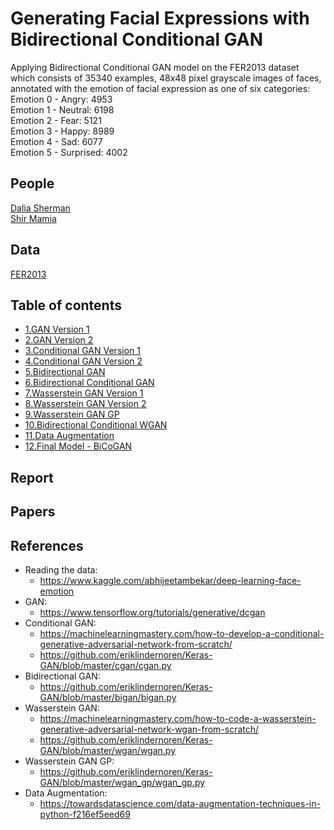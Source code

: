 # Generating Facial Expressions with Bidirectional Conditional GAN
Applying Bidirectional Conditional GAN model on the FER2013 dataset which consists of 35340 examples, 48x48 pixel grayscale images of faces, annotated with the emotion of facial expression as one of six categories:  
Emotion 0 - Angry: 4953  
Emotion 1 - Neutral: 6198  
Emotion 2 - Fear: 5121  
Emotion 3 - Happy: 8989  
Emotion 4 - Sad: 6077  
Emotion 5 - Surprised: 4002

## People
[Dalia Sherman](https://github.com/Dalia-Sher)  
[Shir Mamia](https://github.com/ShirMamia)

## Data
[FER2013](https://www.kaggle.com/ashishpatel26/facial-expression-recognitionferchallenge)

## Table of contents
* [1.GAN Version 1](https://github.com/Dalia-Sher/Generating-Facial-Expressions-Bidirectional-Conditional-WGAN/blob/main/01.GAN_Version_1.ipynb)  
* [2.GAN Version 2](https://github.com/Dalia-Sher/Generating-Facial-Expressions-Bidirectional-Conditional-WGAN/blob/main/02.GAN_Version_2.ipynb)  
* [3.Conditional GAN Version 1](https://github.com/Dalia-Sher/Generating-Facial-Expressions-Bidirectional-Conditional-WGAN/blob/main/03.Conditional_GAN_Version_1.ipynb)  
* [4.Conditional GAN Version 2](https://github.com/Dalia-Sher/Generating-Facial-Expressions-Bidirectional-Conditional-WGAN/blob/main/04.Conditional_GAN_Version_2.ipynb)  
* [5.Bidirectional GAN](https://github.com/Dalia-Sher/Generating-Facial-Expressions-Bidirectional-Conditional-WGAN/blob/main/05.Bidirectional_GAN.ipynb)  
* [6.Bidirectional Conditional GAN](https://github.com/Dalia-Sher/Generating-Facial-Expressions-Bidirectional-Conditional-WGAN/blob/main/06.Bidirectional_Conditional_GAN.ipynb)  
* [7.Wasserstein GAN Version 1](https://github.com/Dalia-Sher/Generating-Facial-Expressions-Bidirectional-Conditional-WGAN/blob/main/07.Wasserstein_GAN_Version_1.ipynb)  
* [8.Wasserstein GAN Version 2](https://github.com/Dalia-Sher/Generating-Facial-Expressions-Bidirectional-Conditional-WGAN/blob/main/08.Wasserstein_GAN_Version_2.ipynb)  
* [9.Wasserstein GAN GP](https://github.com/Dalia-Sher/Generating-Facial-Expressions-Bidirectional-Conditional-WGAN/blob/main/09.Wasserstein_GAN_GP.ipynb)  
* [10.Bidirectional Conditional WGAN](https://github.com/Dalia-Sher/Generating-Facial-Expressions-Bidirectional-Conditional-WGAN/blob/main/10.Bidirectional_Conditional_WGAN.ipynb)  
* [11.Data Augmentation](https://github.com/Dalia-Sher/Generating-Facial-Expressions-Bidirectional-Conditional-GAN/blob/main/11.Data_Augmentation.ipynb)  
* [12.Final Model - BiCoGAN](https://github.com/Dalia-Sher/Generating-Facial-Expressions-Bidirectional-Conditional-GAN/blob/main/12.Final_Model_BiCoGAN.ipynb)

## Report

## Papers

## References
* Reading the data: 
  * https://www.kaggle.com/abhijeetambekar/deep-learning-face-emotion
* GAN: 
  * https://www.tensorflow.org/tutorials/generative/dcgan 
* Conditional GAN: 
  * https://machinelearningmastery.com/how-to-develop-a-conditional-generative-adversarial-network-from-scratch/
  * https://github.com/eriklindernoren/Keras-GAN/blob/master/cgan/cgan.py
* Bidirectional GAN: 
  * https://github.com/eriklindernoren/Keras-GAN/blob/master/bigan/bigan.py
* Wasserstein GAN: 
  * https://machinelearningmastery.com/how-to-code-a-wasserstein-generative-adversarial-network-wgan-from-scratch/  
  * https://github.com/eriklindernoren/Keras-GAN/blob/master/wgan/wgan.py
* Wasserstein GAN GP: 
  * https://github.com/eriklindernoren/Keras-GAN/blob/master/wgan_gp/wgan_gp.py
* Data Augmentation:
  * https://towardsdatascience.com/data-augmentation-techniques-in-python-f216ef5eed69
